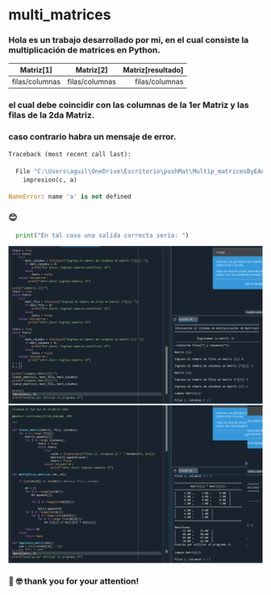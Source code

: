 # multi_matrices
### Hola es un trabajo desarrollado por mi, en el cual consiste la multiplicación de matrices en Python.
|Matriz[1]     | Matriz[2]      | Matriz[resultado] |
| ----------|:--------:|-------:|
|filas/columnas|filas/columnas|filas/columnas  
### el cual debe coincidir con las columnas de la 1er Matriz y las filas de la 2da Matriz.
### caso contrario habra un mensaje de error.
```python
Traceback (most recent call last):

  File "C:\Users\aguil\OneDrive\Escritorio\pushMat\Multip_matricesByEAndrade.py", line 131, in <module>
    impresion(c, a)

NameError: name 'a' is not defined
```
### :blush:
``` python
  print("En tal caso una salida correcta sería: ")
```
![superMatriz](mul_mat1.png "SuperMatriz")
![superMatriz](mul_mat2.png "Genial :D")

### :racehorse: :nerd_face: thank you for your attention!